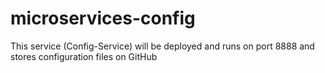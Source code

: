 # microservices-config
This service (Config-Service) will be deployed and runs on port 8888 and stores configuration files on GitHub
